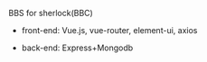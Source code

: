 BBS for sherlock(BBC)

- front-end: Vue.js, vue-router, element-ui, axios

- back-end: Express+Mongodb
